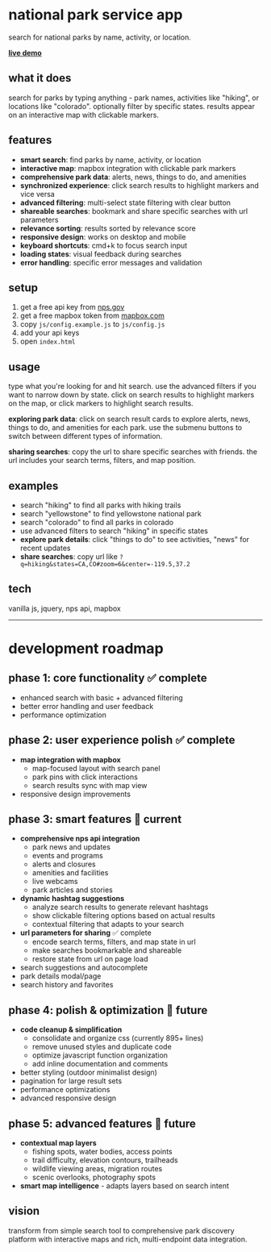 # national park service app

search for national parks by name, activity, or location.

**[live demo](https://nps-app-xi.vercel.app/)**

## what it does

search for parks by typing anything - park names, activities like "hiking", or locations like "colorado". optionally filter by specific states. results appear on an interactive map with clickable markers.

## features

- **smart search**: find parks by name, activity, or location
- **interactive map**: mapbox integration with clickable park markers
- **comprehensive park data**: alerts, news, things to do, and amenities
- **synchronized experience**: click search results to highlight markers and vice versa
- **advanced filtering**: multi-select state filtering with clear button
- **shareable searches**: bookmark and share specific searches with url parameters
- **relevance sorting**: results sorted by relevance score
- **responsive design**: works on desktop and mobile
- **keyboard shortcuts**: cmd+k to focus search input
- **loading states**: visual feedback during searches
- **error handling**: specific error messages and validation

## setup

1. get a free api key from [nps.gov](https://www.nps.gov/subjects/developer/get-started.htm)
2. get a free mapbox token from [mapbox.com](https://www.mapbox.com/)
3. copy `js/config.example.js` to `js/config.js`
4. add your api keys
5. open `index.html`

## usage

type what you're looking for and hit search. use the advanced filters if you want to narrow down by state. click on search results to highlight markers on the map, or click markers to highlight search results.

**exploring park data**: click on search result cards to explore alerts, news, things to do, and amenities for each park. use the submenu buttons to switch between different types of information.

**sharing searches**: copy the url to share specific searches with friends. the url includes your search terms, filters, and map position.

## examples

- search "hiking" to find all parks with hiking trails
- search "yellowstone" to find yellowstone national park
- search "colorado" to find all parks in colorado
- use advanced filters to search "hiking" in specific states
- **explore park details**: click "things to do" to see activities, "news" for recent updates
- **share searches**: copy url like `?q=hiking&states=CA,CO#zoom=6&center=-119.5,37.2`

## tech

vanilla js, jquery, nps api, mapbox

---

# development roadmap

## phase 1: core functionality ✅ complete

- enhanced search with basic + advanced filtering
- better error handling and user feedback
- performance optimization

## phase 2: user experience polish ✅ complete

- **map integration with mapbox**
  - map-focused layout with search panel
  - park pins with click interactions
  - search results sync with map view
- responsive design improvements

## phase 3: smart features 🔮 current

- **comprehensive nps api integration**
  - park news and updates
  - events and programs
  - alerts and closures
  - amenities and facilities
  - live webcams
  - park articles and stories
- **dynamic hashtag suggestions**
  - analyze search results to generate relevant hashtags
  - show clickable filtering options based on actual results
  - contextual filtering that adapts to your search
- **url parameters for sharing** ✅ complete
  - encode search terms, filters, and map state in url
  - make searches bookmarkable and shareable
  - restore state from url on page load
- search suggestions and autocomplete
- park details modal/page
- search history and favorites

## phase 4: polish & optimization 🔧 future

- **code cleanup & simplification**
  - consolidate and organize css (currently 895+ lines)
  - remove unused styles and duplicate code
  - optimize javascript function organization
  - add inline documentation and comments
- better styling (outdoor minimalist design)
- pagination for large result sets
- performance optimizations
- advanced responsive design

## phase 5: advanced features 🔮 future

- **contextual map layers**
  - fishing spots, water bodies, access points
  - trail difficulty, elevation contours, trailheads
  - wildlife viewing areas, migration routes
  - scenic overlooks, photography spots
- **smart map intelligence** - adapts layers based on search intent

## vision

transform from simple search tool to comprehensive park discovery platform with interactive maps and rich, multi-endpoint data integration.
